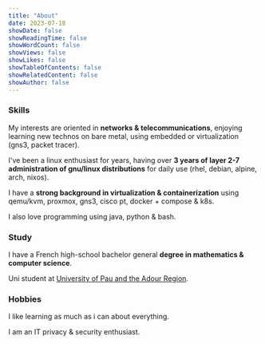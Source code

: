 ```yaml
---
title: "About"
date: 2023-07-18
showDate: false
showReadingTime: false
showWordCount: false
showViews: false
showLikes: false
showTableOfContents: false
showRelatedContent: false
showAuthor: false
---
```


### Skills

My interests are oriented in **networks & telecommunications**, enjoying learning new technos on bare metal, using embedded or virtualization (gns3, packet tracer).

I've been a linux enthusiast for years, having over **3 years of layer 2-7 administration of gnu/linux distributions** for daily use (rhel, debian, alpine, arch, nixos).

I have a **strong background in virtualization & containerization** using qemu/kvm, proxmox, gns3, cisco pt, docker + compose & k8s.

I also love programming using java, python & bash.

### Study

I have a French high-school bachelor general **degree in mathematics & computer science**.

Uni student at [University of Pau and the Adour Region](https://www.univ-pau.fr/en/home.html).

### Hobbies

I like learning as much as i can about everything.

I am an IT privacy & security enthusiast.